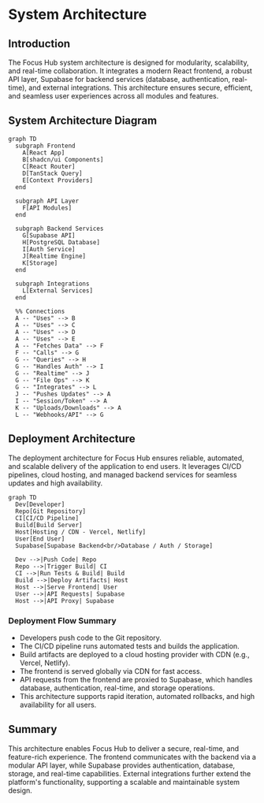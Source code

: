 # System Architecture

## Introduction
The Focus Hub system architecture is designed for modularity, scalability, and real-time collaboration. It integrates a modern React frontend, a robust API layer, Supabase for backend services (database, authentication, real-time), and external integrations. This architecture ensures secure, efficient, and seamless user experiences across all modules and features.

## System Architecture Diagram
```mermaid
graph TD
  subgraph Frontend
    A[React App]
    B[shadcn/ui Components]
    C[React Router]
    D[TanStack Query]
    E[Context Providers]
  end

  subgraph API Layer
    F[API Modules]
  end

  subgraph Backend Services
    G[Supabase API]
    H[PostgreSQL Database]
    I[Auth Service]
    J[Realtime Engine]
    K[Storage]
  end

  subgraph Integrations
    L[External Services]
  end

  %% Connections
  A -- "Uses" --> B
  A -- "Uses" --> C
  A -- "Uses" --> D
  A -- "Uses" --> E
  A -- "Fetches Data" --> F
  F -- "Calls" --> G
  G -- "Queries" --> H
  G -- "Handles Auth" --> I
  G -- "Realtime" --> J
  G -- "File Ops" --> K
  G -- "Integrates" --> L
  J -- "Pushes Updates" --> A
  I -- "Session/Token" --> A
  K -- "Uploads/Downloads" --> A
  L -- "Webhooks/API" --> G
```

## Deployment Architecture

The deployment architecture for Focus Hub ensures reliable, automated, and scalable delivery of the application to end users. It leverages CI/CD pipelines, cloud hosting, and managed backend services for seamless updates and high availability.

```mermaid
graph TD
  Dev[Developer]
  Repo[Git Repository]
  CI[CI/CD Pipeline]
  Build[Build Server]
  Host[Hosting / CDN - Vercel, Netlify]
  User[End User]
  Supabase[Supabase Backend<br/>Database / Auth / Storage]

  Dev -->|Push Code| Repo
  Repo -->|Trigger Build| CI
  CI -->|Run Tests & Build| Build
  Build -->|Deploy Artifacts| Host
  Host -->|Serve Frontend| User
  User -->|API Requests| Supabase
  Host -->|API Proxy| Supabase
```



### Deployment Flow Summary
- Developers push code to the Git repository.
- The CI/CD pipeline runs automated tests and builds the application.
- Build artifacts are deployed to a cloud hosting provider with CDN (e.g., Vercel, Netlify).
- The frontend is served globally via CDN for fast access.
- API requests from the frontend are proxied to Supabase, which handles database, authentication, real-time, and storage operations.
- This architecture supports rapid iteration, automated rollbacks, and high availability for all users.

## Summary
This architecture enables Focus Hub to deliver a secure, real-time, and feature-rich experience. The frontend communicates with the backend via a modular API layer, while Supabase provides authentication, database, storage, and real-time capabilities. External integrations further extend the platform's functionality, supporting a scalable and maintainable system design. 